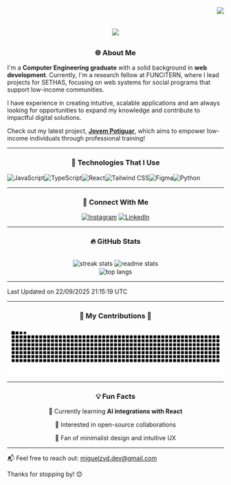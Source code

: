 <img align="right" src="https://visitor-badge.laobi.icu/badge?page_id=Miguelzvd.Miguelzvd" />

<h1 align="center">
    <img src="https://readme-typing-svg.herokuapp.com/?font=Righteous&size=35&center=true&vCenter=true&width=500&height=70&duration=4000&lines=Hi+There!+👋;+I'm+Miguel+Azevedo!;" />
</h1>

<section>
  <h3 align="center">🌐 About Me</h3>

  <p align="left">
   I'm a <strong>Computer Engineering graduate</strong> with a solid background in 
   <strong>web development</strong>. Currently, I'm a research fellow at FUNCITERN, 
   where I lead projects for SETHAS, focusing on web systems for social programs 
   that support low-income communities.  

   I have experience in creating intuitive, scalable applications and am always 
   looking for opportunities to expand my knowledge and contribute to impactful 
   digital solutions.  

   Check out my latest project, 
   <a href="https://jovempotiguar.sine.rn.gov.br/" target="_blank"><strong>Jovem Potiguar</strong></a>, 
   which aims to empower low-income individuals through professional training!
  </p>
</section>


<hr/> 

<section align="center">

  <h3>🚀 Technologies That I Use</h3>
  <div style="display: flex">
      <img alt="JavaScript" src="https://img.shields.io/badge/JavaScript-F7DF1E?style=for-the-badge&logo=javascript&logoColor=black"/>
      <img alt="TypeScript" src="https://img.shields.io/badge/TypeScript-007ACC?style=for-the-badge&logo=typescript&logoColor=white"/>
      <img alt="React" src="https://img.shields.io/badge/React-20232A?style=for-the-badge&logo=react&logoColor=61DAFB"/>
      <img alt="Tailwind CSS" src="https://img.shields.io/badge/Tailwind_CSS-38B2AC?style=for-the-badge&logo=tailwind-css&logoColor=white"/>
      <img alt="Figma" src="https://img.shields.io/badge/Figma-F24E1E?style=for-the-badge&logo=figma&logoColor=white"/>
     <img alt="Python" src="https://img.shields.io/badge/Python-14354C?style=for-the-badge&logo=python&logoColor=white"/>
  </div>

</section>

<hr/>

<section align="center">
  <h3>📲 Connect With Me</h3>

  [![Instagram](https://img.shields.io/badge/Instagram-E4405F?style=for-the-badge&logo=instagram&logoColor=white)](https://www.instagram.com/miguelzvd_/)
  [![LinkedIn](https://img.shields.io/badge/LinkedIn-0077B5?style=for-the-badge&logo=linkedin&logoColor=white)](https://www.linkedin.com/in/miguel-azevedo-a05291172/)
</section>

<hr/> 

<section align="center">

  <h3>🔥 GitHub Stats</h3>
  <br>
  <section align="center">
    <img height=170 src="https://streak-stats.demolab.com/?user=Miguelzvd&count_private=true&theme=react&border_radius=10" alt="streak stats"/>
    <img height=170 src="https://github-readme-stats.vercel.app/api?username=Miguelzvd&show_icons=true&theme=react&rank_icon=github&border_radius=10" alt="readme stats" />
    <br/>
    <img height=170 align="center" src="https://github-readme-stats.vercel.app/api/top-langs/?username=Miguelzvd&hide=HTML&langs_count=8&layout=compact&theme=react&border_radius=10&size_weight=0.5&count_weight=0.5&exclude_repo=github-readme-stats" alt="top langs" />
      
  </section>
  
</section>

<!--![Miguel's GitHub stats](https://github-readme-stats.vercel.app/api?username=Miguelzvd&show_icons=true&theme=radical)-->

<hr/> 
 
<!--START_SECTION:waka-->

 Last Updated on 22/09/2025 21:15:19 UTC
<!--END_SECTION:waka-->

<hr/>

<section align="center">
  <h3>🐍 My Contributions 🐍</h3>
  <img alt="snake eating my contributions" src="https://raw.githubusercontent.com/Miguelzvd/Miguelzvd/output/github-contribution-grid-snake.svg" />
  
</section>

<hr/> 

<section align="center">

<h3>💡 Fun Facts</h3>

 🌱 Currently learning **AI integrations with React**
 
 💼 Interested in open-source collaborations
 
 🎨 Fan of minimalist design and intuitive UX
 
</section>

<hr/> 

📬 Feel free to reach out: [miguelzvd.dev@gmail.com](mailto:miguelzvd.dev@gmail.com)

Thanks for stopping by! 😊 
